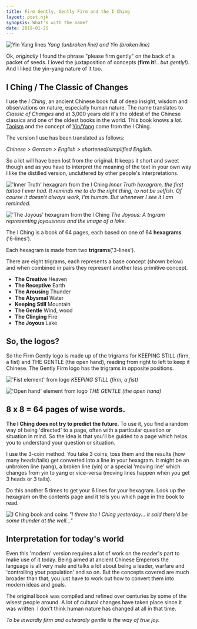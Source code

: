 ```yaml
---
title: Firm Gently, Gently Firm and the I Ching
layout: post.njk
synopsis: What's with the name?
date: 2019-01-25
---
```


![Yin Yang lines](https://gentlyfirm.co.uk/words/wp-content/uploads/2016/08/yinYangLines.jpg)
*Yang (unbroken line) and Yin (broken line)*

Ok, _originally_ I found the phrase "please firm gently" on the back of a packet of seeds. I loved the juxtaposition of concepts (**firm it!**.. _but gently_!). And I liked the yin-yang nature of it too.


## I Ching / The Classic of Changes

I use the _I Ching_, an ancient Chinese book full of deep insight, wisdom and observations on nature, especially human nature. The name translates to _Classic of Changes_ and at 3,000 years old it's the oldest of the Chinese classics and one of the oldest books in the world. This book knows a _lot_. [Taoism](https://en.wikipedia.org/wiki/Taoism) and the concept of [Yin/Yang](https://en.wikipedia.org/wiki/Yin_and_yang) come from the I Ching.

The version I use has been translated as follows:

_Chinese > German > English > shortened/simplified English._

So a lot will have been lost from the original. It keeps it short and sweet though and as you have to interpret the meaning of the text in your own way I like the distilled version, uncluttered by other people's interpretations.

!['Inner Truth' hexagram from the I Ching](https://gentlyfirm.co.uk/words/wp-content/uploads/2016/08/innerTruthHexagramTattoo.jpg)
*Inner Truth hexagram, the first tattoo I ever had. It reminds me to do the right thing, to not be selfish. Of course it doesn't always work, I'm human. But whenever I see it I am reminded.*

!['The Joyous' hexagram from the I Ching](https://gentlyfirm.co.uk/words/wp-content/uploads/2016/08/theJoyousTrigram.jpg)
*The Joyous: A trigram representing joyousness and the image of a lake.*


The I Ching is a book of 64 pages, each based on one of 64 **hexagrams** ('6-lines').

Each hexagram is made from two **trigrams**('3-lines').

There are eight trigrams, each represents a base concept (shown below) and when combined in pairs they represent another less primitive concept.

- **The Creative**   Heaven
- **The Receptive**   Earth
- **The Arousing**   Thunder
- **The Abysmal**   Water
- **Keeping Still**   Mountain
- **The Gentle**   Wind, wood
- **The Clinging**   Fire
- **The Joyous**   Lake


## So, the logos?

So the Firm Gently logo is made up of the trigrams for KEEPING STILL (firm, a fist) and THE GENTLE (the open hand), reading from right to left to keep it Chinese. The Gently Firm logo has the trigrams in opposite positions.

!['Fist element' from logo](https://gentlyfirm.co.uk/words/wp-content/uploads/2016/08/firmFist.jpg)
*KEEPING STILL (firm, a fist)*

!['Open hand' element from logo](https://gentlyfirm.co.uk/words/wp-content/uploads/2016/08/gentleOpen.jpg)
*THE GENTLE (the open hand)*


## 8 x 8 = 64 pages of wise words.

**The I Ching does not try to predict the future.** To use it, you find a random way of being 'directed' to a page, often with a particular question or situation in mind. So the idea is that you'll be guided to a page which helps you to understand your question or situation.

I use the 3-coin method. You take 3 coins, toss them and the results (how many heads/tails) get converted into a line in your hexagram. It might be an unbroken line (yang), a broken line (yin) or a special 'moving line' which changes from yin to yang or vice-versa (moving lines happen when you get 3 heads or 3 tails).

Do this another 5 times to get your 6 lines for your hexagram. Look up the hexagram on the contents page and it tells you which page in the book to read.

![I Ching book and coins](https://gentlyfirm.co.uk/words/wp-content/uploads/2016/08/iChingReading.jpg)
*"I threw the I Ching yesterday... it said there'd be some thunder at the well..."*


## Interpretation for today's world

Even this 'modern' version requires a lot of work on the reader's part to make use of it today. Being aimed at ancient Chinese Emperors the language is all very male and talks a lot about being a leader, warfare and 'controlling your population' and so on. But the concepts covered are much broader than that, you just have to work out how to convert them into modern ideas and goals.

The original book was compiled and refined over centuries by some of the wisest people around. A lot of cultural changes have taken place since it was written. I don't think human nature has changed at all in that time.

_To be inwardly firm and outwardly gentle is the way of true joy._
	
